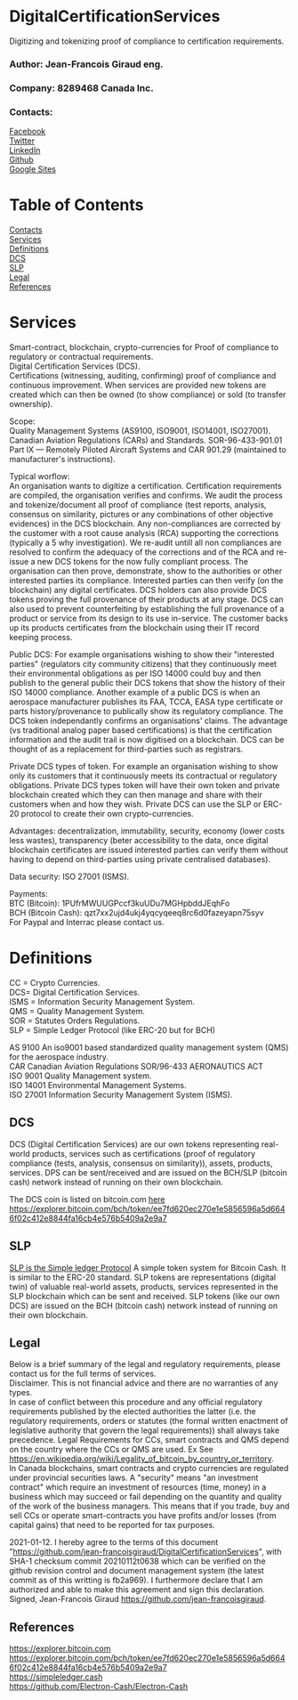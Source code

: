 # DigitalCertificationServices
Digitizing and tokenizing proof of compliance to certification requirements.
### Author: Jean-Francois Giraud eng.
### Company: 8289468 Canada Inc.
### Contacts:  
[Facebook](https://www.facebook.com/jeanfrancois.giraud.52/)  
[Twitter](https://twitter.com/8289468)  
[LinkedIn](https://linkedin.com/in/jfgiraudengineer)  
[Github](https://github.com/jean-francoisgiraud/DigitalCurrenciesKnowledgeBase)  
[Google Sites](https://sites.google.com/site/8289468canadainc)  

# Table of Contents
[Contacts](#contacts)  
[Services](#services)  
[Definitions](#Definitions)  
[DCS](#dcs)  
[SLP](#SLP)  
[Legal](#Legal)  
[References](#References)  

# Services
Smart-contract, blockchain, crypto-currencies for Proof of compliance to regulatory or contractual requirements.  
Digital Certification Services (DCS).   
Certifications (witnessing, auditing, confirming) proof of compliance and continuous improvement. 
When services are provided new tokens are created which can then be owned (to show compliance) or sold (to transfer ownership).  

Scope:  
Quality Management Systems (AS9100, ISO9001, ISO14001, ISO27001). Canadian Aviation Regulations (CARs) and Standards. SOR-96-433-901.01 Part IX — Remotely Piloted Aircraft Systems and CAR 901.29 (maintained to manufacturer's instructions).  

Typical worflow:  
An organisation wants to digitize a certification. Certification requirements are compiled, the organisation verifies and confirms. We audit the process and tokenize/document all proof of compliance (test reports, analysis, consensus on similarity, pictures or any combinations of other objective evidences) in the DCS blockchain. Any non-compliances are corrected by the customer with a root cause analysis (RCA) supporting the corrections (typically a 5 why investigation). We re-audit untill all non compliances are resolved to confirm the adequacy of the corrections and of the RCA and re-issue a new DCS tokens for the now fully compliant process. The organisation can then prove, demonstrate, show to the authorities or other interested parties its compliance. Interested parties can then verify (on the blockchain) any digital certificates. DCS holders can also provide DCS tokens proving the full provenance of their products at any stage. DCS can also used to prevent counterfeiting by establishing the full provenance of a product or service from its design to its use in-service. The customer backs up its products certificates from the blockchain using their IT record keeping process.  

Public DCS: For example organisations wishing to show their "interested parties" (regulators city community citizens) that they continuously meet their environmental obligations as per ISO 14000 could buy and then publish to the general public their DCS tokens that show the history of their ISO 14000 compliance.  Another example of a public DCS is when an aerospace manufacturer publishes its FAA, TCCA, EASA type certificate or parts history/provenance to publically show its regulatory compliance. The DCS token independantly confirms an organisations' claims. The advantage (vs traditional analog paper based certifications) is that the certification information and the audit trail is now digitised on a blockchain. DCS can be thought of as a replacement for third-parties such as registrars.  

Private DCS types of token. For example an organisation wishing to show only its customers that it continuously meets its contractual or regulatory obligations. Private DCS types token will have their own token and private blockchain created which they can then manage and share with their customers when and how they wish. Private DCS can use the SLP or ERC-20 protocol to create their own crypto-currencies. 

Advantages: decentralization, immutability, security, economy (lower costs less wastes), transparency (beter accessibility to the data, once digital blockchain certificates are issued interested parties can verify them without having to depend on third-parties using private centralised databases).  

Data security: ISO 27001 (ISMS).  

Payments:   
BTC (Bitcoin): 1PUfrMWUUGPccf3kuUDu7MGHpbddJEqhFo  
BCH (Bitcoin Cash): qzt7xx2ujd4ukj4yqcyqeeq8rc6d0fazeyapn75syv  
For Paypal and Interrac please contact us.  

# Definitions 
CC = Crypto Currencies.  
DCS= Digital Certification Services.  
ISMS = Information Security Management System.  
QMS = Quality Management System.  
SOR = Statutes Orders Regulations.  
SLP = Simple Ledger Protocol (like ERC-20 but for BCH)  

AS 9100 An iso9001 based standardized quality management system (QMS) for the aerospace industry.  
CAR Canadian Aviation Regulations SOR/96-433 AERONAUTICS ACT  
ISO 9001 Quality Management system.  
ISO 14001 Environmental Management Systems.  
ISO 27001 Information Security Management System (ISMS). 

## DCS  
DCS (Digital Certification Services) are our own tokens representing real-world products, services such as certifications (proof of regulatory compliance (tests, analysis, consensus on similarity)), assets, products, services. DPS can be sent/received and are issued on the BCH/SLP (bitcoin cash) network instead of running on their own blockchain.  

The DCS coin is listed on bitcoin.com [here](https://explorer.bitcoin.com/bch/token/ee7fd620ec270e1e5856596a5d6646f02c412e8844fa16cb4e576b5409a2e9a7)  
https://explorer.bitcoin.com/bch/token/ee7fd620ec270e1e5856596a5d6646f02c412e8844fa16cb4e576b5409a2e9a7

## SLP
[SLP is the Simple ledger Protocol](https://simpleledger.cash) A simple token system for Bitcoin Cash. It is similar to the ERC-20 standard. SLP tokens are representations (digital twin) of valuable real-world assets, products, services represented in the SLP blockchain which can be sent and received. SLP tokens (like our own DCS) are issued on the BCH (bitcoin cash) network instead of running on their own blockchain. 

## Legal

Below is a brief summary of the legal and regulatory requirements, please contact us for the full terms of services.  
Disclaimer. This is not financial advice and there are no warranties of any types.  
In case of conflict between this procedure and any official regulatory requirements published by the elected authorities the latter (i.e. the regulatory requirements, orders or statutes (the formal written enactment of legislative authority that govern the legal requirements)) shall always take precedence. Legal Requirements for CCs, smart contracts and QMS depend on the country where the CCs or QMS are used. Ex See https://en.wikipedia.org/wiki/Legality_of_bitcoin_by_country_or_territory.  
In Canada blockchains, smart contracts and crypto currencies are regulated under provincial securities laws. A "security" means "an investment contract" which require an investment of resources (time, money) in a business which may succeed or fail depending on the quantity and quality of the work of the business managers. This means that if you trade, buy and sell CCs or operate smart-contracts you have profits and/or losses (from capital gains) that need to be reported for tax purposes.  

2021-01-12. I hereby agree to the terms of this document "https://github.com/jean-francoisgiraud/DigitalCertificationServices", with SHA-1 checksum commit 20210112t0638 which can be verified on the github revision control and document management system (the latest commit as of this writting is fb2a969). I furthermore declare that I am authorized and able to make this agreement and sign this declaration.  Signed, Jean-Francois Giraud https://github.com/jean-francoisgiraud. 

## References
https://explorer.bitcoin.com  
https://explorer.bitcoin.com/bch/token/ee7fd620ec270e1e5856596a5d6646f02c412e8844fa16cb4e576b5409a2e9a7  
https://simpleledger.cash  
https://github.com/Electron-Cash/Electron-Cash  

